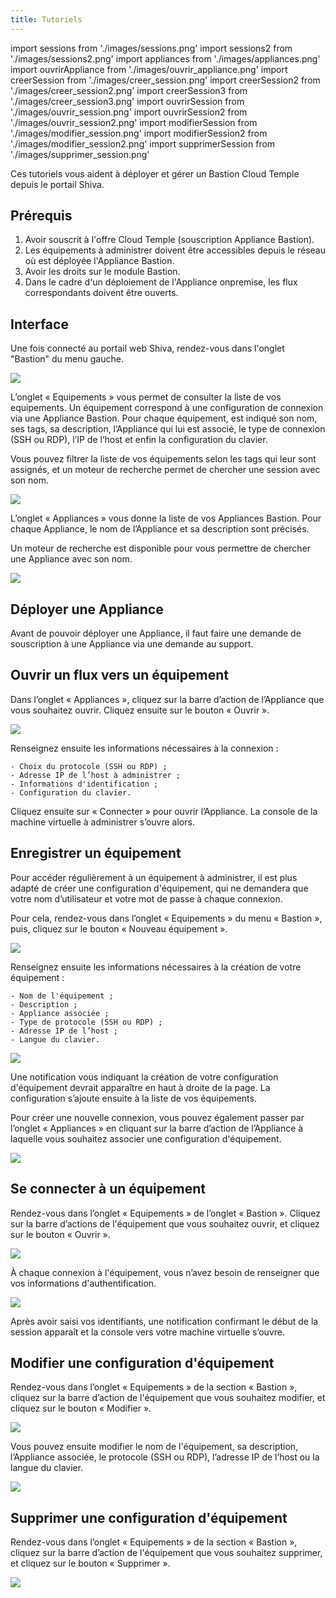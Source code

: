 ```yaml
---
title: Tutoriels
---
```

import sessions from './images/sessions.png'
import sessions2 from './images/sessions2.png'
import appliances from './images/appliances.png'
import ouvrirAppliance from './images/ouvrir_appliance.png'
import creerSession from './images/creer_session.png'
import creerSession2 from './images/creer_session2.png'
import creerSession3 from './images/creer_session3.png'
import ouvrirSession from './images/ouvrir_session.png'
import ouvrirSession2 from './images/ouvrir_session2.png'
import modifierSession from './images/modifier_session.png'
import modifierSession2 from './images/modifier_session2.png'
import supprimerSession from './images/supprimer_session.png'

Ces tutoriels vous aident à déployer et gérer un Bastion Cloud Temple depuis le portail Shiva.

## Prérequis

1. Avoir souscrit à l'offre Cloud Temple (souscription Appliance Bastion).
2. Les équipements à administrer doivent être accessibles depuis le réseau où est déployée l'Appliance Bastion.
3. Avoir les droits sur le module Bastion.
4. Dans le cadre d'un déploiement de l'Appliance onpremise, les flux correspondants doivent être ouverts.

## Interface

Une fois connecté au portail web Shiva, rendez-vous dans l'onglet "Bastion" du menu gauche.

<img src={sessions} />

L’onglet « Equipements » vous permet de consulter la liste de vos equipements. Un équipement correspond à une configuration de
connexion via une Appliance Bastion. Pour chaque équipement, est indiqué son nom, ses tags, sa
description, l’Appliance qui lui est associé, le type de connexion (SSH ou RDP), l’IP de l’host et enfin la configuration du clavier.

Vous pouvez filtrer la liste de vos équipements selon les tags qui leur sont assignés, et un moteur de recherche permet de chercher une session avec son nom.

<img src={sessions2} />

L’onglet « Appliances » vous donne la liste de vos Appliances Bastion. Pour chaque Appliance, le nom de l’Appliance et sa description sont précisés.

Un moteur de recherche est disponible pour vous permettre de chercher une Appliance avec son nom.

<img src={appliances} />

## Déployer une Appliance
Avant de pouvoir déployer une Appliance, il faut faire une demande de souscription à une Appliance via une demande au support.

## Ouvrir un flux vers un équipement
Dans l’onglet « Appliances », cliquez sur la barre d’action de l’Appliance que vous souhaitez ouvrir. Cliquez ensuite sur le bouton « Ouvrir ».

<img src={ouvrirAppliance} />

Renseignez ensuite les informations nécessaires à la connexion :

    - Choix du protocole (SSH ou RDP) ;
    - Adresse IP de l’host à administrer ;
    - Informations d'identification ;
    - Configuration du clavier.

Cliquez ensuite sur « Connecter » pour ouvrir l’Appliance. La console de la machine virtuelle à administrer s’ouvre alors.

## Enregistrer un équipement

Pour accéder régulièrement à un équipement à administrer, il est plus adapté de créer une configuration d'équipement, qui ne demandera que votre nom d’utilisateur et votre mot de passe à chaque connexion.

Pour cela, rendez-vous dans l’onglet « Equipements » du menu « Bastion », puis, cliquez sur le bouton « Nouveau équipement ».

<img src={creerSession} />


Renseignez ensuite les informations nécessaires à la création de votre équipement :

    - Nom de l'équipement ;
    - Description ;
    - Appliance associée ;
    - Type de protocole (SSH ou RDP) ;
    - Adresse IP de l’host ;
    - Langue du clavier.

<img src={creerSession2} />


Une notification vous indiquant la création de votre configuration d'équipement devrait apparaître en haut à droite de la page. La configuration s’ajoute ensuite à la liste de vos équipements.

Pour créer une nouvelle connexion, vous pouvez également passer par l’onglet « Appliances » en cliquant sur la barre d’action de l’Appliance à laquelle vous souhaitez associer une configuration d'équipement.

<img src={creerSession3} />

## Se connecter à un équipement

Rendez-vous dans l’onglet « Equipements » de l’onglet « Bastion ». Cliquez sur la barre d’actions de l'équipement que vous souhaitez ouvrir, et cliquez sur le bouton « Ouvrir ».

<img src={ouvrirSession} />

À chaque connexion à l'équipement, vous n’avez besoin de renseigner que vos informations d'authentification.

<img src={ouvrirSession2} />

Après avoir saisi vos identifiants, une notification confirmant le début de la session apparaît et la console vers votre machine virtuelle s’ouvre.

## Modifier une configuration d'équipement

Rendez-vous dans l’onglet « Equipements » de la section « Bastion », cliquez sur la barre d’action de l'équipement que vous souhaitez modifier, et cliquez sur le bouton « Modifier ».

<img src={modifierSession} />

Vous pouvez ensuite modifier le nom de l'équipement, sa description, l’Appliance associée, le protocole (SSH ou RDP), l’adresse IP de l’host ou la langue du clavier.

<img src={modifierSession2} />

## Supprimer une configuration d'équipement

Rendez-vous dans l’onglet « Equipements » de la section « Bastion », cliquez sur la barre d’action de l'équipement que vous souhaitez supprimer, et cliquez sur le bouton « Supprimer ».

<img src={supprimerSession} />






